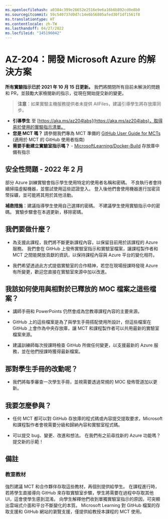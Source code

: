 ```yaml
---
ms.openlocfilehash: a0384c399e26652e2516e9e6a16b6b892cd0e8b0
ms.sourcegitcommit: 59c540737d0d7c14e6b56805afed30f1df1561f8
ms.translationtype: HT
ms.contentlocale: zh-TW
ms.lasthandoff: 04/27/2022
ms.locfileid: "145196042"
---
```

# <a name="az-204-developing-solutions-for-microsoft-azure"></a>AZ-204：開發 Microsoft Azure 的解決方案

**所有實驗指示已於 2021 年 10 月 15 日更新。** 我們將關閉所有目前未解決的問題和 PR，並鼓勵大家檢閱新的指示，從現在開始提交新的變更。

> **注意**：如果實驗主機服務提供者未提供 AllFiles，建議引導學生將存放庫同步。 

- **引導學生** 至 [https://aka.ms/az204labs](https://aka.ms/az204labs)，取得易於使用的實驗指示清單。
- **您是 MCT 嗎？** 請參閱我們專為 MCT 準備的 [GitHub User Guide for MCTs](https://microsoftlearning.github.io/MCT-User-Guide/) (適用於 MCT 的 GitHub 使用者指南)
- **需要手動建立實驗室指示嗎？** - [MicrosoftLearning/Docker-Build](https://github.com/MicrosoftLearning/Docker-Build) 存放庫中備有指示 

## <a name="security-issue---february-2022"></a>安全性問題 - 2022 年 2 月

部分 Azure 訓練實驗會指示學生使用特定的使用者名稱和密碼。 不良執行者會持續掃描虛擬機器，並嘗試使用這些認證登入。
登入後他們會使用機器進行加密貨幣採礦，並可能將其用於其他活動。

**補救措施**：建議指導學生使用自己選擇的密碼。 不建議學生使用實驗指示中的密碼。 實驗步驟會在本週更新，移除密碼。 

## <a name="what-are-we-doing"></a>我們要做什麼？

- 為支援此課程，我們將不斷更新課程內容，以保留目前用於該課程的 Azure 服務。  我們會在 GitHub 上發佈實驗室指示和實驗室檔案，讓課程製作者和 MCT 之間能開放貢獻的資訊，以保持課程內容與 Azure 平台的變化相符。

- 我們希望透過此方式提倡實驗室的合作精神，若您在現場授課時發現 Azure 有所變更，歡迎您直接在實驗室來源中加以改進。 

## <a name="how-should-i-use-these-files-relative-to-the-released-moc-files"></a>我該如何使用與相對於已釋放的 MOC 檔案之這些檔案？

- 講師手冊和 PowerPoints 仍然會成為您教導課程內容的主要來源。

- GitHub 上的這些檔案是為了與學生手冊搭配使用所設計，但這些檔案在 GitHub 上會作為中央存放庫，讓 MCT 和課程製作者可以共用最新的實驗室檔案來源。

- 建議訓練師每次授課時檢查 GitHub 所做任何變更，以支援最新的 Azure 服務，並在他們授課時獲得最新檔案。

## <a name="what-about-changes-to-the-student-handbook"></a>那對學生手冊的改動呢？

- 我們將每季審查一次學生手冊，並視需要透過常規的 MOC 發佈管道加以更新。

## <a name="how-do-i-contribute"></a>我要怎麼參與？

- 任何 MCT 都可以對 GitHub 存放庫的程式碼或內容提交提取要求，Microsoft 和課程製作者會視需要分級和歸納內容和實驗室程式碼。

- 可以提交 bug、變更、改進和想法。  在我們有之前尋找新的 Azure 功能嗎？  提交新的示範！

## <a name="notes"></a>備註

### <a name="classroom-materials"></a>教室教材

強烈建議 MCT 和合作夥伴存取這些教材，再個別提供給學生。  在課程進行時，若將學生直接導向 GitHub 來存取實驗室步驟，學生將需要在過程中存取其他 UI，這會使學生感到混淆。 向學生解釋他們收到單獨實驗室指示的原因，可突顯出雲端式介面和平台不斷變化的本質。 Microsoft Learning 對 GitHub 檔案的存取支援和 GitHub 網站的瀏覽支援，僅提供給教授本課程的 MCT 使用。
